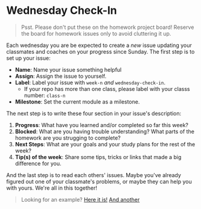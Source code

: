 # Wednesday Check-In

> Psst. Please don't put these on the homework project board!
> Reserve the board for homework issues only to avoid cluttering it up.

Each wednesday you are be expected to create a _new_ issue updating your classmates and coaches on your progress since Sunday. The first step is to set up your issue:

- **Name**: Name your issue something helpful
- **Assign**: Assign the issue to yourself.
- **Label**: Label your issue with `week-n` _and_ `wednesday-check-in`.
  - If your repo has more than one class, please label with your classs number: `class-n`
- **Milestone**: Set the current module as a milestone.

The next step is to write these four section in your issue's description:

1. **Progress**: What have you learned and/or completed so far this week?
2. **Blocked**: What are you having trouble understanding? What parts of the homework are you strugging to complete?
3. **Next Steps**: What are your goals and your study plans for the rest of the week?
4. **Tip(s) of the week**: Share some tips, tricks or links that made a big difference for you.

And the last step is to read each others' issues. Maybe you've already figured out one of your classmate's problems, or maybe they can help you with yours. We're all in this together!

> Looking for an example?  [Here it is!](https://github.com/HackYourFutureBelgium/class-8/issues/290) [And another](https://github.com/HackYourFutureBelgium/class-8/issues/306)
